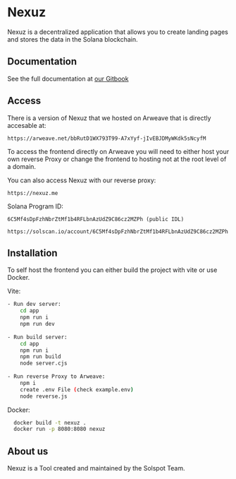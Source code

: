 # Nexuz

Nexuz is a decentralized application that allows you to create landing pages and stores the data in the Solana blockchain. 

## Documentation
See the full documentation at [our Gitbook](https://docs.nexuz.me)


## Access

There is a version of Nexuz that we hosted on Arweave that is directly accesable at:

```
https://arweave.net/bbRutD1WX793T99-A7xYyf-jIvEBJDMyWKdk5sNcyfM
```

To access the frontend directly on Arweave you will need to either host your own reverse Proxy or change the frontend to hosting not at the root level of a domain. 


You can also access Nexuz with our reverse proxy:

```
https://nexuz.me
```

Solana Program ID:


```
6C5Mf4sDpFzhNbrZtMf1b4RFLbnAzUdZ9C86cz2MZPh (public IDL)

https://solscan.io/account/6C5Mf4sDpFzhNbrZtMf1b4RFLbnAzUdZ9C86cz2MZPh
```


## Installation

To self host the frontend you can either build the project with vite or use Docker. 

Vite:

```bash
- Run dev server:
    cd app
    npm run i
    npm run dev
  
- Run build server:
    cd app
    npm run i
    npm run build
    node server.cjs
  
- Run reverse Proxy to Arweave:
    npm i
    create .env File (check example.env)
    node reverse.js
```

Docker: 

```bash
  docker build -t nexuz .
  docker run -p 8080:8080 nexuz
```


## About us

Nexuz is a Tool created and maintained by the Solspot Team. 


